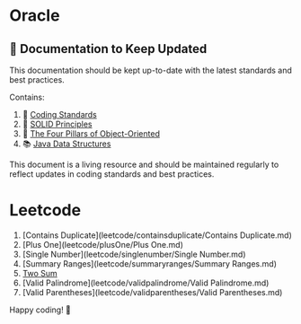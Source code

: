 # Oracle


## 📄 Documentation to Keep Updated

This documentation should be kept up-to-date with the latest standards and best practices. 

Contains:

1. 📏  [Coding Standards](documentation/CodingStandards.md)
2. 🧱 [SOLID Principles](documentation/SolidPrinciples.md)
3. 🎨 [The Four Pillars of Object-Oriented](Four%20Pillars%20of%20Object-Oriented%20Programming.md)
4. 📚 [Java Data Structures](Java%20Data%20Structures.md)

This document is a living resource and should be maintained regularly to reflect updates in coding standards and best practices.

# Leetcode 

1. [Contains Duplicate](leetcode/containsduplicate/Contains Duplicate.md)
2. [Plus One](leetcode/plusOne/Plus One.md)
3. [Single Number](leetcode/singlenumber/Single Number.md)
4. [Summary Ranges](leetcode/summaryranges/Summary Ranges.md)
5. [Two Sum](leetcode/twosum/TwoSum.md)
6. [Valid Palindrome](leetcode/validpalindrome/Valid Palindrome.md)
7. [Valid Parentheses](leetcode/validparentheses/Valid Parentheses.md)

Happy coding! 🚀
